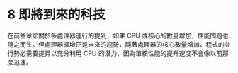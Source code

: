 # 8 即將到來的科技

在前些章節關於多處理器運行的提到，如果 CPU 或核心的數量增加，性能問題也隨之而生。但處理器擴增正是未來的趨勢，隨著處理器的核心數量增加，程式的並行勢必需要提昇以充分利用 CPU 的潛力，因為單核性能的提升速度不會像以前那麼迅速。
